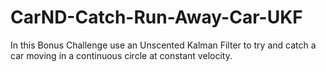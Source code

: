 # CarND-Catch-Run-Away-Car-UKF
In this Bonus Challenge use an Unscented Kalman Filter to try and catch a car moving in a continuous circle at constant velocity. 
